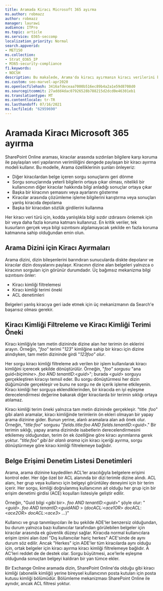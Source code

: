 ```yaml
---
title: Aramada Kiracı Microsoft 365 ayırma
ms.author: robmazz
author: robmazz
manager: laurawi
audience: ITPro
ms.topic: article
ms.service: O365-seccomp
localization_priority: Normal
search.appverid:
- MET150
ms.collection:
- Strat_O365_IP
- M365-security-compliance
f1.keywords:
- NOCSH
description: Bu makalede, Arama'da kiracı ayırmanın kiracı verilerini birbirinden ayırmak için kiracı yalıtımnın nasıl Microsoft 365 bulabilirsiniz.
ms.custom: seo-marvel-apr2020
ms.openlocfilehash: 3416afdeceaa7000b516ec89b4a2a1e59d8708d0
ms.sourcegitcommit: 27addd4dac07926528b788215d2dcd0e46301eb1
ms.translationtype: MT
ms.contentlocale: tr-TR
ms.lasthandoff: 07/16/2021
ms.locfileid: "62959690"
---
```

# <a name="tenant-isolation-in-microsoft-365-search"></a>Aramada Kiracı Microsoft 365 ayırma

SharePoint Online araması, kiracılar arasında sızdırılan bilgilere karşı koruma ile paylaşılan veri yapılarının verimliliğini dengede paylaşan bir kiracı ayırma modeli kullanır. Bu modelle, Arama özelliklerinin şunları önleyeriz:

- Diğer kiracılardan belge içeren sorgu sonuçlarını geri dönme
- Sorgu sonuçlarında yeterli bilgilerin ortaya çıkar olması, nitelikli bir kullanıcının diğer kiracılar hakkında bilgi anladığı sonuçlar ortaya çıkar
- Başka bir kiracının şemasını veya ayarlarını gösterme
- Kiracılar arasında çözümleme işleme bilgilerini karıştırma veya sonuçları yanlış kiracıda depolama
- Başka bir kiracıdan sözlük girdilerini kullanma

Her kiracı veri türü için, kodda yanlışlıkla bilgi sızdır ızdırasını önlemek için bir veya daha fazla koruma katmanı kullanıruz. En kritik veriler, tek kusurların gerçek veya bilgi sızıntısını algılamayacak şekilde en fazla koruma katmanına sahip olduğundan emin olun.

## <a name="tenant-separation-for-the-search-index"></a>Arama Dizini için Kiracı Ayırmaları

Arama dizini, dizin bileşenlerini barındıran sunucularda diskte depolanır ve kiracılar dizin dosyalarını paylaşır. Kiracının dizine alan belgeleri yalnızca o kiracının sorguları için görünür durumdadır. Üç bağımsız mekanizma bilgi sızıntısını önler:

- Kiracı kimliği filtrelemesi
- Kiracı kimliği terimi öneki
- ACL denetimleri

Belgeleri yanlış kiracıya geri iade etmek için üç mekanizmanın da Search'e başarısız olması gerekir.

## <a name="tenant-id-filtering-and-tenant-id-term-prefixing"></a>Kiracı Kimliği Filtreleme ve Kiracı Kimliği Terimi Öneki

Kiracı kimliğiyle tam metin dizininde dizine alan her terimin ön eklerini arayın. Örneğin, "*foo*" terimi "*123*" kimliğine sahip bir kiracı için dizine alındıyken, tam metin dizininde girdi "*123foo" olur*.

Her sorgu kiracı kimliği filtreleme adı verilen bir işlem kullanılarak kiracı kimliğini içerecek şekilde dönüştürülür. Örneğin, "*foo" sorgusu* "ana guid<*biçimine*>. *foo* AND *tenantID*:<*guid*>"; burada <*guid*> sorguyu gerçekleştiren kiracıyı temsil eder. Bu sorgu dönüştürmesi her dizin düğümünde  gerçekleşir ve bunu ne sorgu ne de içerik işleme etkileyenin. Kiracı kimliği her sorguya eklendiklerinden, bir kiracıda en iyi eşleşme derecelendirmesi değerine bakarak diğer kiracılarda bir terimin sıklığı ortaya atılamaz.

Kiracı kimliği terim öneki yalnızca tam metin dizininde gerçekleşir. "title *:foo*" gibi alanlı aramalar, kiracı kimliğinde terimlerin ön ekleri olmayan bir yapay arama dizinine gider. Bunun yerine, alanlı aramalara alan adı önek olur. Örneğin, "*title:foo*" sorgusu "*fields.title:foo AND fields.tenantID*:<*guid*>." Bir terimin sıklığı, yapay arama dizininde isabetlerin derecelendirmesini etkilemey olduğundan, terim ön ek özelliğine göre kiracı ayrımlarına gerek yoktur. "*title:foo" gibi bir alanlı arama* için kiracı içeriği ayırma, sorgu dönüştürmeye göre kiracı kimliği filtrelemeye bağlıdır.

## <a name="document-access-control-list-checks"></a>Belge Erişimi Denetim Listesi Denetimleri

Arama, arama dizinine kaydedilen ACL'ler aracılığıyla belgelere erişimi kontrol eder. Her öğe özel bir ACL alanında bir dizi terimle dizine alındı. ACL alanı, her grup veya kullanıcı için belgeyi görüntüley deneyimi için bir terim içerir. Her sorgu, kimliği doğrulanmış kullanıcının ait olduğu her grup için bir erişim denetimi girdisi (ACE) koşulları listesiyle geliştir edilir.

Örneğin, "Guid bilgi <*gibi* bir>. *foo AND tenantID*:<*guid*>" şöyle olur: "<*guid>*. *foo AND tenantID*:<*guidAND* >  (*docACL:*<*ace1OR*>  *docACL*:<*ace2OR*>  *docACL*:<*ace3*> *...*)"

Kullanıcı ve grup tanımlayıcıları ile bu şekilde ADE'ler benzersiz olduğundan, bu durum yalnızca bazı kullanıcılar tarafından görülebilen belgeler için kiracılar arasında ek güvenlik düzeyi sağlar. Kiracıda normal kullanıcılara erişim iznini alan özel "Dış kullanıcılar hariç herkes" ACE'sinde de aynı durum söz edilir. Ancak "Herkes" için ADE'ler tüm kiracılarda aynı olduğu için, ortak belgeler için kiracı ayırma kiracı kimliği filtrelemeye bağlıdır. A AC'leri reddet de de destek olar. Sorgu büyütmesi, ace'lerle eşleşme olduğunda sonuçtan belgeyi kaldıran bir yan tümce ekler.

Bir Exchange Online aramada dizin, SharePoint Online'da olduğu gibi kiracı kimliği (abonelik kimliği) yerine bireysel kullanıcının posta kutuları için posta kutusu kimliği bölümüdür. Bölümleme mekanizması SharePoint Online ile aynıdır, ancak ACL filtresi yoktur.
